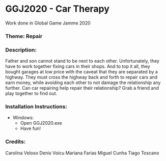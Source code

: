 # GGJ2020 - Car Therapy
Work done in Global Game Jamme 2020

### Theme: Repair

### Description: 
Father and son cannot stand to be next to each other. Unfortunately, they have to work together fixing cars in their shops. And to top it all, they bought garages at low price with the caveat that they are separated by a highway. They must cross the highway back and forth to repair cars and earn money, while avoiding each other to not damage the relationship any further. Can car repairing help repair their relationship? Grab a friend and play together to find out.

### Installation Instructions:
* Windows: 
  * Open GGJ2020.exe
  *  Have fun!

### Credits: 
Carolina Veloso
Denis Voicu
Mariana Farias
Miguel Cunha
Tiago Toscano
